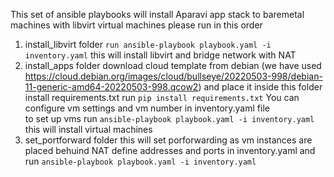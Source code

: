This set of ansible playbooks will install Aparavi app stack to baremetal machines with libvirt virtual machines
please run in this order
1. install_libvirt folder
```run ansible-playbook playbook.yaml -i inventory.yaml```
this will install libvirt and bridge network with NAT
2. install_apps folder
download cloud template from debian (we have used https://cloud.debian.org/images/cloud/bullseye/20220503-998/debian-11-generic-amd64-20220503-998.qcow2) and place it inside this folder
install requirements.txt
run
```pip install requirements.txt```
You can configure vm settings and vm number in inventory.yaml file  
to set up vms run 
```ansible-playbook playbook.yaml -i inventory.yaml```
this will install virtual machines
3. set_portforward folder
this will set porforwarding as vm instances are placed behuind NAT
define addresses and ports in inventory.yaml and run 
```ansible-playbook playbook.yaml -i inventory.yaml```